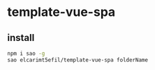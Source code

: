 # template-vue-spa

## install

```bash
npm i sao -g
sao elcarimt5efil/template-vue-spa folderName
```
